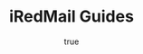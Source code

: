---
author:
  name: Linode
  email: docs@linode.com
description: 'How to install and run the mail server iRedMail on your Linode.'
keywords: 'citadel,linux mail server,groupware,email server,email howto'
license: '[CC BY-ND 3.0](http://creativecommons.org/licenses/by-nd/3.0/us/)'
modified: Tuesday, April 19th, 2011
modified_by:
  name: Linode
published: 'Wednesday, September 24th, 2014'
title: iRedMail Guides
---
